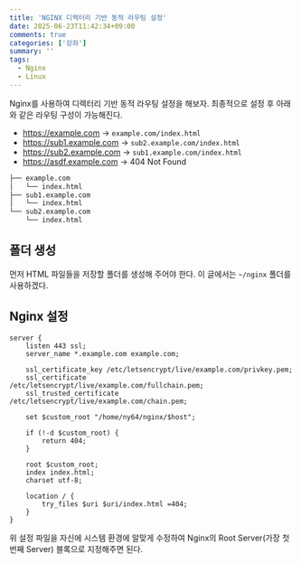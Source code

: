 ```yaml
---
title: 'NGINX 디렉터리 기반 동적 라우팅 설정'
date: 2025-06-23T11:42:34+09:00
comments: true
categories: ['강좌']
summary: ''
tags:
  - Nginx
  - Linux
---
```


Nginx를 사용하여 디렉터리 기반 동적 라우팅 설정을 해보자. 최종적으로 설정 후 아래와 같은 라우팅 구성이 가능해진다.

- https://example.com → `example.com/index.html`
- https://sub1.example.com → `sub2.example.com/index.html`
- https://sub2.example.com → `sub1.example.com/index.html`
- https://asdf.example.com → 404 Not Found

```bash
├── example.com
│   └── index.html
├── sub1.example.com
│   └── index.html
└── sub2.example.com
    └── index.html
```

## 폴더 생성

먼저 HTML 파일들을 저장할 폴더를 생성해 주어야 한다. 이 글에서는 `~/nginx` 폴더를 사용하겠다.

## Nginx 설정

```nginx
server {
    listen 443 ssl;
    server_name *.example.com example.com;

    ssl_certificate_key /etc/letsencrypt/live/example.com/privkey.pem;
    ssl_certificate     /etc/letsencrypt/live/example.com/fullchain.pem;
    ssl_trusted_certificate /etc/letsencrypt/live/example.com/chain.pem;

    set $custom_root "/home/ny64/nginx/$host";

    if (!-d $custom_root) {
        return 404;
    }

    root $custom_root;
    index index.html;
    charset utf-8;

    location / {
        try_files $uri $uri/index.html =404;
    }
}
```

위 설정 파일을 자신에 시스템 환경에 알맞게 수정하여 Nginx의 Root Server(가장 첫 번째 Server) 블록으로 지정해주면 된다.
